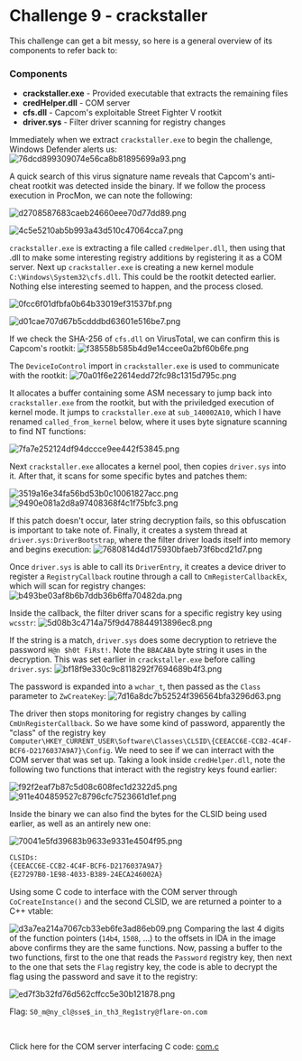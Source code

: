 # Challenge 9 - crackstaller

This challenge can get a bit messy, so here is a general overview of its components to refer back to:
### Components
* __crackstaller.exe__ - Provided executable that extracts the remaining files
* __credHelper.dll__ - COM server
* __cfs.dll__ - Capcom's exploitable Street Fighter V rootkit
* __driver.sys__ - Filter driver scanning for registry changes


Immediately when we extract `crackstaller.exe` to begin the challenge, Windows Defender alerts us:
![76dcd899309074e56ca8b81895699a93.png](../_resources/8e76ccfdda7f4441a1fa8d0fd9295b77.png)

A quick search of this virus signature name reveals that Capcom's anti-cheat rootkit was detected inside the binary. If we follow the process execution in ProcMon, we can note the following:

![d2708587683caeb24660eee70d77dd89.png](../_resources/b5206464065d47ea9d098163abb844eb.png)

![4c5e5210ab5b993a43d510c47064cca7.png](../_resources/fe85c281ef574c22af9034390975f299.png)

`crackstaller.exe` is extracting a file called `credHelper.dll`, then using that .dll to make some interesting registry additions by registering it as a COM server. Next up `crackstaller.exe` is creating a new kernel module `C:\Windows\System32\cfs.dll`. This could be the rootkit detected earlier. Nothing else interesting seemed to happen, and the process closed.

![0fcc6f01dfbfa0b64b33019ef31537bf.png](../_resources/e747e0dcf465422aa1f3c76f1d4edecb.png)

![d01cae707d67b5cdddbd63601e516be7.png](../_resources/a0861ea9b4bf4e56977dd86bbb637503.png)


If we check the SHA-256 of `cfs.dll` on VirusTotal, we can confirm this is Capcom's rootkit:
![f38558b585b4d9e14ccee0a2bf60b6fe.png](../_resources/fd50aa6061af41f08f8d476cd1196d42.png)

The `DeviceIoControl` import in `crackstaller.exe` is used to communicate with the rootkit:
![70a01f6e22614edd72fc98c1315d795c.png](../_resources/44f5a501aee246018ba7154f06b32501.png)

It allocates a buffer containing some ASM necessary to jump back into `crackstaller.exe` from the rootkit, but with the priviledged execution of kernel mode. It jumps to `crackstaller.exe` at `sub_140002A10`, which I have renamed `called_from_kernel` below, where it uses byte signature scanning to find NT functions:

![7fa7e252124df94dccce9ee442f53845.png](../_resources/1b6290909fed4148b2363712989c2ed0.png)

Next `crackstaller.exe` allocates a kernel pool, then copies `driver.sys` into it. After that, it scans for some specific bytes and patches them:

![3519a16e34fa56bd53b0c10061827acc.png](../_resources/fcf150e665d243b088eacca2a71d8381.png)
![9490e081a2d8a97408368f4c1f75bfc3.png](../_resources/a53b146029f947d6a7fa399a6351cde5.png)

If this patch doesn't occur, later string decryption fails, so this obfuscation is important to take note of. Finally, it creates a system thread at `driver.sys:DriverBootstrap`, where the filter driver loads itself into memory and begins execution:
![7680814d4d175930bfaeb73f6bcd21d7.png](../_resources/7bb9c93009e841399716bdcf1b38a116.png)

Once `driver.sys` is able to call its `DriverEntry`, it creates a device driver to register a `RegistryCallback` routine through a call to `CmRegisterCallbackEx`, which will scan for registry changes:
![b493be03af8b6b7ddb36b6ffa70482da.png](../_resources/76bb0dd182ae43649016b3876e089caa.png)

Inside the callback, the filter driver scans for a specific registry key using `wcsstr`:
![5d08b3c4714a75f9d478844913896ec8.png](../_resources/928152cdbe484d33b6a82b65630cf8c7.png)

If the string is a match, `driver.sys` does some decryption to retrieve the password `H@n $h0t FiRst!`. Note the `BBACABA` byte string it uses in the decryption. This was set earlier in `crackstaller.exe` before calling `driver.sys`:
![bf18f9e330c9c8118292f7694689b4f3.png](../_resources/539a42174252404994756cc7e9c513d2.png)

The password is expanded into a `wchar_t`, then passed as the `Class` parameter to `ZwCreateKey`:
![7d16a8dc7b52524f396564bfa3296d63.png](../_resources/bec6f63172bf41bca086b4cfa38c4e4a.png)

The driver then stops monitoring for registry changes by calling `CmUnRegisterCallback`. So we have some kind of password, apparently the "class" of the registry key `Computer\HKEY_CURRENT_USER\Software\Classes\CLSID\{CEEACC6E-CCB2-4C4F-BCF6-D2176037A9A7}\Config`. We need to see if we can interract with the COM server that was set up. Taking a look inside `credHelper.dll`, note the following two functions that interact with the registry keys found earlier:

![f92f2eaf7b87c5d08c608fec1d2322d5.png](../_resources/e308a33f1e2a46f5859998a23909c560.png)
![911e404859527c8796cfc7523661d1ef.png](../_resources/52aa8e5d542545b18140e881227bff01.png)

Inside the binary we can also find the bytes for the CLSID being used earlier, as well as an antirely new one:

![70041e5fd39683b9633e9331e4504f95.png](../_resources/7e72b6aa95c64035a3953aa2e311331f.png)
```sh
CLSIDs:
{CEEACC6E-CCB2-4C4F-BCF6-D2176037A9A7}
{E27297B0-1E98-4033-B389-24ECA246002A}
```

Using some C code to interface with the COM server through `CoCreateInstance()` and the second CLSID, we are returned a pointer to a C++ vtable:

![d3a7ea214a7067cb33eb6fe3ad86eb09.png](../_resources/032ed076ecee44e18ea5d09b5c1d1ebb.png)
Comparing the last 4 digits of the function pointers (`14b4`, `1508`, ...) to the offsets in IDA in the image above confirms they are the same functions. Now, passing a buffer to the two functions, first to the one that reads the `Password` registry key, then next to the one that sets the `Flag` registry key, the code is able to decrypt the flag using the password and save it to the registry:

![ed7f3b32fd76d562cffcc5e30b121878.png](../_resources/09ef67308b214ff8bdfbd2de0a1511c8.png)

Flag: `S0_m@ny_cl@sse$_in_th3_Reg1stry@flare-on.com`

&nbsp;

Click here for the COM server interfacing C code:
[com.c](../_resources/com.c)